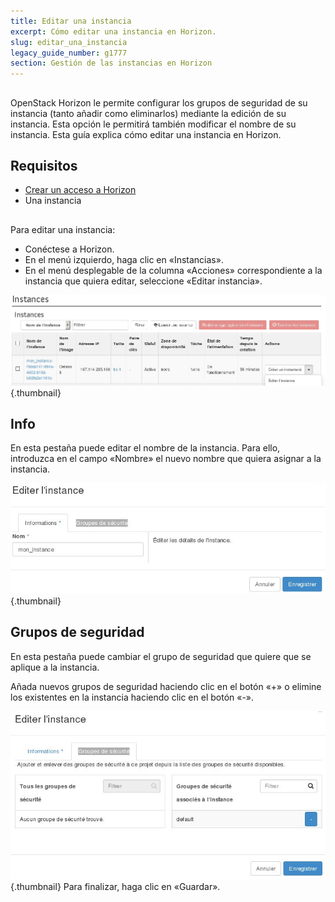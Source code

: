 ```yaml
---
title: Editar una instancia
excerpt: Cómo editar una instancia en Horizon.
slug: editar_una_instancia
legacy_guide_number: g1777
section: Gestión de las instancias en Horizon
---
```



## 
OpenStack Horizon le permite configurar los grupos de seguridad de su instancia (tanto añadir como eliminarlos) mediante la edición de su instancia. 
Esta opción le permitirá también modificar el nombre de su instancia. 
Esta guía explica cómo editar una instancia en Horizon.


## Requisitos

- [Crear un acceso a Horizon](https://docs.ovh.com/es/public-cloud/crear_un_acceso_a_horizon/)
- Una instancia


## 
Para editar una instancia:


- Conéctese a Horizon.
- En el menú izquierdo, haga clic en «Instancias».
- En el menú desplegable de la columna «Acciones» correspondiente a la instancia que quiera editar, seleccione «Editar instancia».



![](images/img_2647.jpg){.thumbnail}

## Info
En esta pestaña puede editar el nombre de la instancia. Para ello, introduzca en el campo «Nombre» el nuevo nombre que quiera asignar a la instancia.

![](images/img_2649.jpg){.thumbnail}

## Grupos de seguridad
En esta pestaña puede cambiar el grupo de seguridad que quiere que se aplique a la instancia.

Añada nuevos grupos de seguridad haciendo clic en el botón «+» o elimine los existentes en la instancia haciendo clic en el botón «-».

![](images/img_2648.jpg){.thumbnail}
Para finalizar, haga clic en «Guardar».